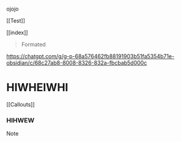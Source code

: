 ojojo

[[Test]]

[[index]]

> Formated

https://chatgpt.com/g/g-p-68a576462fb88191903b51fa5354b71e-obsidian/c/68c27ab8-8008-8326-832a-fbcbab5d000c
# HIWHEIWHI



[[Callouts]]
### HIHWEW

> [!note] 




